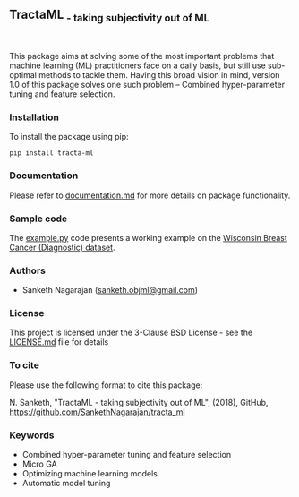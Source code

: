 ## TractaML <sub> - taking subjectivity out of ML </sub>

<br/>

This package aims at solving some of the most important problems that machine learning (ML) practitioners face on a daily basis, but still use sub-optimal methods to tackle them. Having this broad vision in mind, version 1.0 of this package solves one such problem – Combined hyper-parameter tuning and feature selection. 

### Installation

To install the package using pip:

```
pip install tracta-ml
```

### Documentation

Please refer to [documentation.md](documentation.md) for more details on package functionality.

### Sample code

The [example.py](example.py) code presents a working example on the [Wisconsin Breast Cancer (Diagnostic) dataset](https://archive.ics.uci.edu/ml/datasets/Breast+Cancer+Wisconsin+(Diagnostic)).

### Authors
- Sanketh Nagarajan (sanketh.objml@gmail.com)


### License
This project is licensed under the 3-Clause BSD License - see the [LICENSE.md](LICENSE) file for details


### To cite
Please use the following format to cite this package:

N. Sanketh, "TractaML - taking subjectivity out of ML", (2018), GitHub, https://github.com/SankethNagarajan/tracta_ml

### Keywords

- Combined hyper-parameter tuning and feature selection
- Micro GA
- Optimizing machine learning models
- Automatic model tuning




